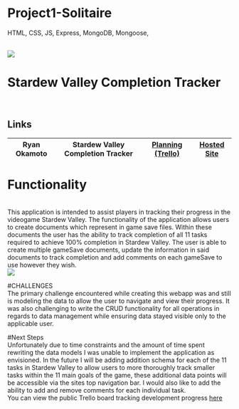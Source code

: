 # Project1-Solitaire
HTML, CSS, JS, Express, MongoDB, Mongoose, 

<br>

<img src="https://i.imgur.com/JDGRCjP.png">

# Stardew Valley Completion Tracker
<br>

## Links

| Ryan Okamoto | Stardew Valley Completion Tracker | <a href="https://trello.com/invite/b/9uLp0XXh/58db493fcb7bc46f4e88b91d72801b95/sei-stardew-valley-completion-tracker">Planning (Trello)</a> | <a href="https://stardew-valley-tracker.herokuapp.com/">Hosted Site</a> |
|---|:---:|:---:|:---:|

# Functionality
<br>
This application is intended to assist players in tracking their progress in the videogame Stardew Valley. The functionality of the application allows users to create documents which represent in game save files. Within these documents the user has the ability to track completion of all 11 tasks required to achieve 100% completion in Stardew Valley. The user is able to create multiple gameSave documents, update the information in said documents to track completion and add comments on each gameSave to use however they wish. 
<br>
<img src="https://i.imgur.com/c953JTd.png">


#CHALLENGES
</br>
The primary challenge encountered while creating this webapp was and still is modeling the data to allow the user to navigate and view their progress. It was also challenging to write the CRUD functionality for all operations in regards to data management while ensuring data stayed visible only to the applicable user. 

#Next Steps
<br>
Unfortunately due to time constraints and the amount of time spent rewriting the data models I was unable to implement the application as envisioned. In the future I will be adding addition schema for each of the 11 tasks in Stardew Valley to allow users to more thoroughly track smaller tasks within the 11 main goals of the game, these additional data points will be accessible via the sites top navigation bar. I would also like to add the ability to add and remove comments for each individual task. 
<br>
You can view the public Trello board tracking development progress <a href="https://trello.com/invite/b/9uLp0XXh/58db493fcb7bc46f4e88b91d72801b95/sei-stardew-valley-completion-tracker">here</a>